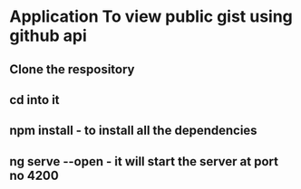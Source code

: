 # Application To view public gist using github api

## Clone the respository
## cd into it
## npm install - to install all the dependencies
## ng serve --open - it will start the server at port no 4200
